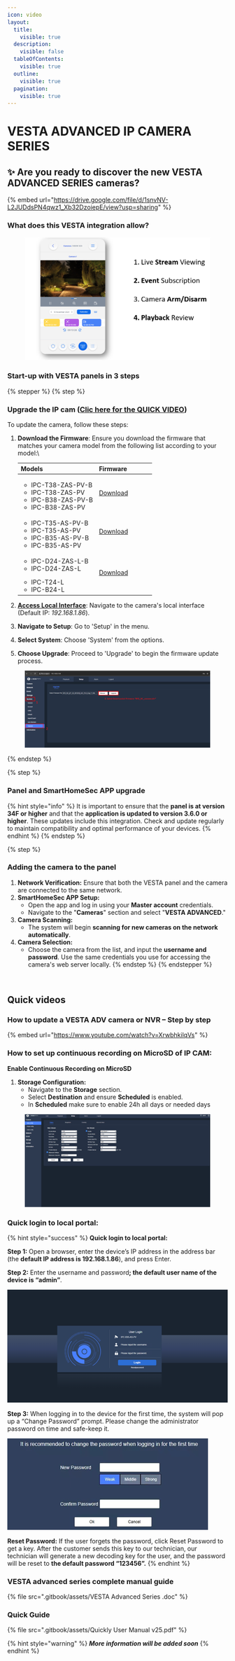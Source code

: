 ```yaml
---
icon: video
layout:
  title:
    visible: true
  description:
    visible: false
  tableOfContents:
    visible: true
  outline:
    visible: true
  pagination:
    visible: true
---
```


# VESTA ADVANCED IP CAMERA SERIES

## ✨ Are you ready to discover the new VESTA ADVANCED SERIES cameras?

{% embed url="https://drive.google.com/file/d/1snvNV-L2JUDdsPN4qwz1_Xb32DzoiepE/view?usp=sharing" %}

### What does this VESTA integration allow?

<figure><img src=".gitbook/assets/image (276).png" alt=""><figcaption></figcaption></figure>

### **Start-up with VESTA panels in 3 steps**

{% stepper %}
{% step %}
### Upgrade the IP cam ([Clic here for the QUICK VIDEO](vesta-advanced-ip-camera-series.md#how-to-update-a-vesta-adv-camera-or-nvr-step-by-step))

To update the camera, follow these steps:

1.  **Download the Firmware**: Ensure you download the firmware that matches your camera model from the following list according to your model:\


    <table><thead><tr><th>Models</th><th width="114">Firmware</th></tr></thead><tbody><tr><td><ul><li>IPC-T38-ZAS-PV-B</li><li>IPC-T38-ZAS-PV</li><li>IPC-B38-ZAS-PV-B</li><li>IPC-B38-ZAS-PV</li></ul></td><td><a href="https://gofile.me/7yryF/u9fVnKEjg">Download</a></td></tr><tr><td><ul><li>IPC-T35-AS-PV-B</li><li>IPC-T35-AS-PV</li><li>IPC-B35-AS-PV-B</li><li>IPC-B35-AS-PV</li></ul></td><td><a href="https://gofile.me/7yryF/LJPMxKDbU">Download</a></td></tr><tr><td><ul><li>IPC-D24-ZAS-L-B</li><li>IPC-D24-ZAS-L</li></ul><ul><li>IPC-T24-L</li><li>IPC-B24-L</li></ul></td><td><a href="https://gofile.me/7yryF/HYczagZrp">Download</a></td></tr></tbody></table>


2. [**Access Local Interface**](vesta-advanced-ip-camera-series.md#quick-login-to-local-portal): Navigate to the camera's local interface (Default IP: _192.168.1.86_).
3. **Navigate to Setup**: Go to 'Setup' in the menu.
4. **Select System**: Choose 'System' from the options.
5. **Choose Upgrade**: Proceed to 'Upgrade' to begin the firmware update process.

<figure><img src=".gitbook/assets/image (275).png" alt=""><figcaption></figcaption></figure>
{% endstep %}

{% step %}
### Panel and SmartHomeSec APP upgrade

{% hint style="info" %}
It is important to ensure that the **panel is at version 34F or higher** and that the **application is updated to version 3.6.0 or higher**. These updates include this integration. Check and update regularly to maintain compatibility and optimal performance of your devices.
{% endhint %}
{% endstep %}

{% step %}
### Adding the camera to the panel

1. **Network Verification:** Ensure that both the VESTA panel and the camera are connected to the same network.
2. **SmartHomeSec APP Setup:**
   * Open the app and log in using your **Master account** credentials.
   * Navigate to the "**Cameras**" section and select "**VESTA ADVANCED**."
3. **Camera Scanning:**
   * The system will begin **scanning for new cameras on the network automatically**.
4. **Camera Selection:**
   * Choose the camera from the list, and input the **username and password**. Use the same credentials you use for accessing the camera's web server locally.
{% endstep %}
{% endstepper %}

<figure><img src=".gitbook/assets/ADV-settings.gif" alt=""><figcaption></figcaption></figure>



## Quick videos

### How to update a VESTA ADV camera or NVR – Step by step

{% embed url="https://www.youtube.com/watch?v=XrwbhkilqVs" %}

### How to set up continuous recording on MicroSD of IP CAM:

**Enable Continuous Recording on MicroSD**

1. **Storage Configuration:**
   * Navigate to the **Storage** section.
   * Select **Destination** and ensure **Scheduled** is enabled.
   * In **Scheduled** make sure to enable 24h all days or needed days

<figure><img src=".gitbook/assets/step-step-SD.gif" alt=""><figcaption></figcaption></figure>



### **Quick login to local portal:**&#x20;

{% hint style="success" %}
**Quick login to local portal:**&#x20;



**Step 1:** Open a browser, enter the device’s IP address in the address bar (the **default IP address is 192.168.1.86**), and press Enter.

**Step 2:** Enter the username and passwor&#x64;**; the default user name of the device is “admin”**.

![](<.gitbook/assets/image (216).png>)

**Step 3:** When logging in to the device for the first time, the system will pop up a “Change Password” prompt. Please change the administrator password on time and safe-keep it.

![](<.gitbook/assets/image (217).png>)



**Reset Password:** If the user forgets the password, click Reset Password to get a key. After the customer sends this key to our technician, our technician will generate a new decoding key for the user, and the password will be reset to **the default password “123456”.**
{% endhint %}





### VESTA advanced series complete manual guide&#x20;

{% file src=".gitbook/assets/VESTA Advanced Series .doc" %}

### Quick Guide

{% file src=".gitbook/assets/Quickly User Manual v25.pdf" %}

{% hint style="warning" %}
_**More information will be added soon**_
{% endhint %}

